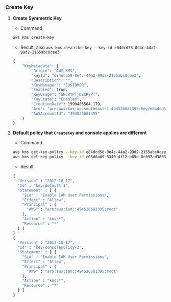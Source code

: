 ### Create  Key

1. **Create Symmetric Key**

   * Command

   ```bash
   aws kms create-key
   ```

   * Result, also `aws kms describe-key --key-id e84dcd58-0e4c-44a2-99d2-2155abc8cee3`

   ```bash
   {
       "KeyMetadata": {
           "Origin": "AWS_KMS",
           "KeyId": "e84dcd58-0e4c-44a2-99d2-2155abc8cee3",
           "Description": "",
           "KeyManager": "CUSTOMER",
           "Enabled": true,
           "KeyUsage": "ENCRYPT_DECRYPT",
           "KeyState": "Enabled",
           "CreationDate": 1590485504.179,
           "Arn": "arn:aws:kms:ap-southeast-1:494526681395:key/e84dcd58-0e4c-44a2-99d2-2155abc8cee3",
           "AWSAccountId": "494526681395"
       }
   }
   ```

2. **Default policy that `CreateKey` and console applies are different**

   * Command

   ```bash
   aws kms get-key-policy --key-id e84dcd58-0e4c-44a2-99d2-2155abc8cee3 --policy-name default --output text
   aws kms get-key-policy --key-id e08d0a49-8340-4f12-b85d-8c097ad3883a --policy-name default --output text
   ```

   * Result

   ```bash
   {
     "Version" : "2012-10-17",
     "Id" : "key-default-1",
     "Statement" : [ {
       "Sid" : "Enable IAM User Permissions",
       "Effect" : "Allow",
       "Principal" : {
         "AWS" : "arn:aws:iam::494526681395:root"
       },
       "Action" : "kms:*",
       "Resource" : "*"
     } ]
   }
   {
     "Version" : "2012-10-17",
     "Id" : "key-consolepolicy-3",
     "Statement" : [ {
       "Sid" : "Enable IAM User Permissions",
       "Effect" : "Allow",
       "Principal" : {
         "AWS" : "arn:aws:iam::494526681395:root"
       },
       "Action" : "kms:*",
       "Resource" : "*"
     } ]
   }
   ```

